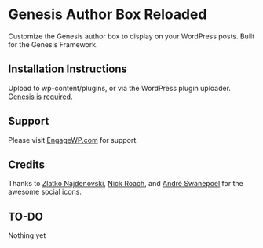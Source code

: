 # Genesis Author Box Reloaded

Customize the Genesis author box to display on your WordPress posts. Built for the Genesis Framework.

## Installation Instructions

Upload to wp-content/plugins, or via the WordPress plugin uploader. [Genesis is required.](https://www.engagewp.com/go/studiopress)

## Support

Please visit [EngageWP.com](https://www.engagewp.com/) for support.

## Credits

Thanks to [Zlatko Najdenovski](https://www.iconfinder.com/iconsets/logotypes), [Nick Roach](https://www.iconfinder.com/iconsets/circle-icons-1), and [André Swanepoel](https://www.iconfinder.com/iconsets/social-set-2) for the awesome social icons.

## TO-DO

Nothing yet